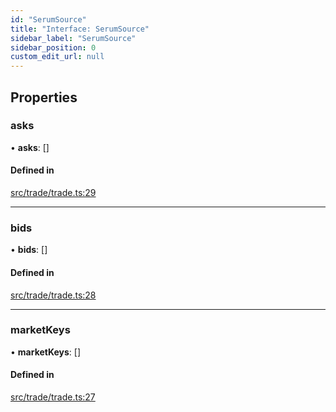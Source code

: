 ```yaml
---
id: "SerumSource"
title: "Interface: SerumSource"
sidebar_label: "SerumSource"
sidebar_position: 0
custom_edit_url: null
---
```


## Properties

### asks

• **asks**: []

#### Defined in

[src/trade/trade.ts:29](https://github.com/alpha-defi/raydium-sdk/blob/7094668/src/trade/trade.ts#L29)

___

### bids

• **bids**: []

#### Defined in

[src/trade/trade.ts:28](https://github.com/alpha-defi/raydium-sdk/blob/7094668/src/trade/trade.ts#L28)

___

### marketKeys

• **marketKeys**: []

#### Defined in

[src/trade/trade.ts:27](https://github.com/alpha-defi/raydium-sdk/blob/7094668/src/trade/trade.ts#L27)
